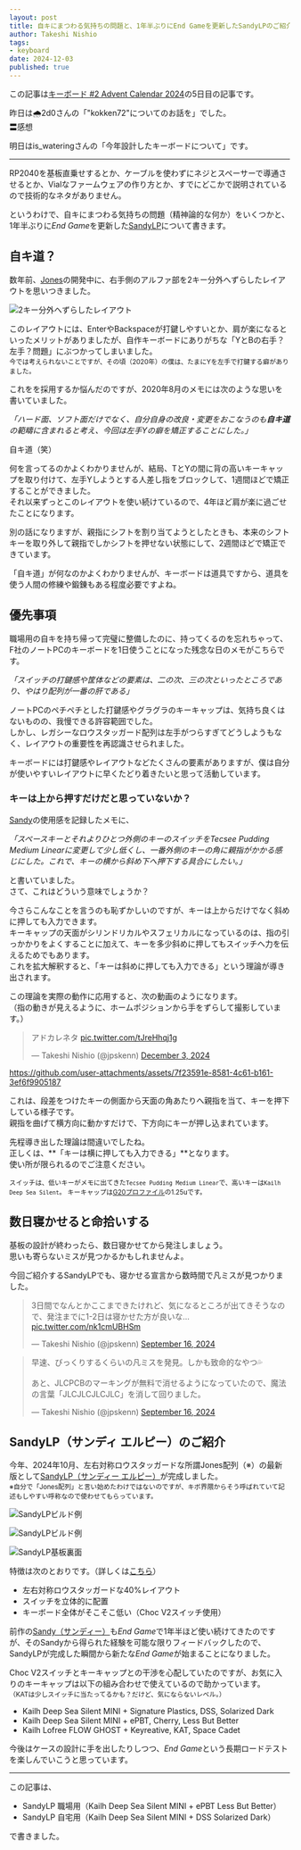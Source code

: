```yaml
---
layout: post
title: 自キにまつわる気持ちの問題と、1年半ぶりにEnd Gameを更新したSandyLPのご紹介
author: Takeshi Nishio
tags:
- keyboard
date: 2024-12-03
published: true
---
```


この記事は[キーボード #2 Advent Calendar 2024](https://adventar.org/calendars/10116)の5日目の記事です。

昨日は🌧️2d0さんの「"kokken72"についてのお話を」でした。  
〓感想

明日はis_wateringさんの「今年設計したキーボードについて」です。

---

RP2040を基板直乗せするとか、ケーブルを使わずにネジとスペーサーで導通させるとか、Vialなファームウェアの作り方とか、すでにどこかで説明されているので技術的なネタがありません。

というわけで、自キにまつわる気持ちの問題（精神論的な何か）をいくつかと、1年半ぶりに*End Game*を更新した[SandyLP](https://github.com/jpskenn/SandyLP)について書きます。

## 自キ道？

数年前、[Jones](https://github.com/jpskenn/Jones)の開発中に、右手側のアルファ部を2キー分外へずらしたレイアウトを思いつきました。

![2キー分外へずらしたレイアウト](/assets/2024-12-05/wide_layout.png)

このレイアウトには、EnterやBackspaceが打鍵しやすいとか、肩が楽になるといったメリットがありましたが、自作キーボードにありがちな「YとBの右手？左手？問題」にぶつかってしまいました。  
<small>今では考えられないことですが、その頃（2020年）の僕は、たまにYを左手で打鍵する癖がありました。</small>

これをを採用するか悩んだのですが、2020年8月のメモには次のような思いを書いていました。

*「ハード面、ソフト面だけでなく、自分自身の改良・変更をおこなうのも**自キ道**の範疇に含まれると考え、今回は左手Yの癖を矯正することにした。」*

自キ道（笑）

何を言ってるのかよくわかりませんが、結局、TとYの間に背の高いキーキャップを取り付けて、左手Yしようとする人差し指をブロックして、1週間ほどで矯正することができました。  
それ以来ずっとこのレイアウトを使い続けているので、4年ほど肩が楽に過ごせたことになります。

別の話になりますが、親指にシフトを割り当てようとしたときも、本来のシフトキーを取り外して親指でしかシフトを押せない状態にして、2週間ほどで矯正できています。

「自キ道」が何なのかよくわかりませんが、キーボードは道具ですから、道具を使う人間の修練や鍛錬もある程度必要ですよね。  

## 優先事項

職場用の自キを持ち帰って完璧に整備したのに、持ってくるのを忘れちゃって、F社のノートPCのキーボードを1日使うことになった残念な日のメモがこちらです。

*「スイッチの打鍵感や筐体などの要素は、二の次、三の次といったところであり、やはり配列が一番の肝である」*

ノートPCのペチペチとした打鍵感やグラグラのキーキャップは、気持ち良くはないものの、我慢できる許容範囲でした。  
しかし、レガシーなロウスタッガード配列は左手がつらすぎてどうしようもなく、レイアウトの重要性を再認識させられました。  

キーボードには打鍵感やレイアウトなどたくさんの要素がありますが、僕は自分が使いやすいレイアウトに早くたどり着きたいと思って活動しています。

### キーは上から押すだけだと思っていないか？

[Sandy](https://github.com/jpskenn/sandy)の使用感を記録したメモに、

*「スペースキーとそれよりひとつ外側のキーのスイッチをTecsee Pudding Medium Linearに変更して少し低くし、一番外側のキーの角に親指がかかる感じにした。これで、キーの横から斜め下へ押下する具合にしたい。」*

と書いていました。  
さて、これはどういう意味でしょうか？

今さらこんなことを言うのも恥ずかしいのですが、キーは上からだけでなく斜めに押しても入力できます。  
キーキャップの天面がシリンドリカルやスフェリカルになっているのは、指の引っかかりをよくすることに加えて、キーを多少斜めに押してもスイッチへ力を伝えるためでもあります。  
これを拡大解釈すると、「キーは斜めに押しても入力できる」という理論が導き出されます。

この理論を実際の動作に応用すると、次の動画のようになります。  
（指の動きが見えるように、ホームポジションから手をずらして撮影しています。）

<blockquote class="twitter-tweet" data-media-max-width="560"><p lang="ja" dir="ltr">アドカレネタ <a href="https://t.co/tJreHhqj1g">pic.twitter.com/tJreHhqj1g</a></p>&mdash; Takeshi Nishio (@jpskenn) <a href="https://twitter.com/jpskenn/status/1863915297092293021?ref_src=twsrc%5Etfw">December 3, 2024</a></blockquote> <script async src="https://platform.twitter.com/widgets.js" charset="utf-8"></script>

https://github.com/user-attachments/assets/7f23591e-8581-4c61-b161-3ef6f9905187

これは、段差をつけたキーの側面から天面の角あたりへ親指を当て、キーを押下している様子です。  
親指を曲げて横方向に動かすだけで、下方向にキーが押し込まれています。  

先程導き出した理論は間違いでしたね。  
正しくは、**「キーは横に押しても入力できる」**となります。  
使い所が限られるのでご注意ください。

<small>スイッチは、低いキーがメモに出てきた`Tecsee Pudding Medium Linear`で、高いキーは`Kailh Deep Sea Silent`。
キーキャップは[G20プロファイル](https://spkeyboards.com/search?q=g20&options%5Bprefix%5D=last)の1.25uです。</small>

## 数日寝かせると命拾いする

基板の設計が終わったら、数日寝かせてから発注しましょう。  
思いも寄らないミスが見つかるかもしれませんよ。

今回ご紹介するSandyLPでも、寝かせる宣言から数時間で凡ミスが見つかりました。

<blockquote class="twitter-tweet"><p lang="ja" dir="ltr">3日間でなんとかここまできたけれど、気になるところが出てきそうなので、発注までに1-2日は寝かせた方が良いな… <a href="https://t.co/nk1cmUBHSm">pic.twitter.com/nk1cmUBHSm</a></p>&mdash; Takeshi Nishio (@jpskenn) <a href="https://twitter.com/jpskenn/status/1835572650216964400?ref_src=twsrc%5Etfw">September 16, 2024</a></blockquote> <script async src="https://platform.twitter.com/widgets.js" charset="utf-8"></script>

<blockquote class="twitter-tweet"><p lang="ja" dir="ltr">早速、びっくりするくらいの凡ミスを発見。しかも致命的なやつ💦<br><br>あと、JLCPCBのマーキングが無料で消せるようになっていたので、魔法の言葉「JLCJLCJLCJLC」を消して回りました。</p>&mdash; Takeshi Nishio (@jpskenn) <a href="https://twitter.com/jpskenn/status/1835651215901983138?ref_src=twsrc%5Etfw">September 16, 2024</a></blockquote> <script async src="https://platform.twitter.com/widgets.js" charset="utf-8"></script>

## SandyLP（サンディ エルピー）のご紹介

今年、2024年10月、左右対称ロウスタッガードな所謂Jones配列（※）の最新版として[SandyLP（サンディー エルピー）](https://github.com/jpskenn/SandyLP)が完成しました。  
<small>※自分で「Jones配列」と言い始めたわけではないのですが、キボ界隈からそう呼ばれていて記述もしやすい呼称なので使わせてもらっています。</small>

![SandyLPビルド例](/assets/2024-12-05/DSC_8161.jpeg)

![SandyLPビルド例](/assets/2024-12-05/DSCF5294.jpeg)

![SandyLP基板裏面](/assets/2024-12-05/IMG_6834.jpeg)

特徴は次のとおりです。（詳しくは[こちら](https://github.com/jpskenn/SandyLP)）

- 左右対称ロウスタッガードな40%レイアウト
- スイッチを立体的に配置
- キーボード全体がそこそこ低い（Choc V2スイッチ使用）

前作の[Sandy（サンディー）](https://github.com/jpskenn/Sandy)も*End Game*で1年半ほど使い続けてきたのですが、そのSandyから得られた経験を可能な限りフィードバックしたので、SandyLPが完成した瞬間から新たな*End Game*が始まることになりました。  

Choc V2スイッチとキーキャップとの干渉を心配していたのですが、お気に入りのキーキャップは以下の組み合わせで使えているので助かっています。  
<small>（KATは少しスイッチに当たってるかも？だけど、気にならないレベル。）</small>

- Kailh Deep Sea Silent MINI + Signature Plastics, DSS, Solarized Dark
- Kailh Deep Sea Silent MINI + ePBT, Cherry, Less But Better
- Kailh Lofree FLOW GHOST + Keyreative, KAT, Space Cadet

今後はケースの設計に手を出したりしつつ、*End Game*という長期ロードテストを楽しんでいこうと思っています。

---
この記事は、

- SandyLP 職場用（Kailh Deep Sea Silent MINI + ePBT Less But Better）
- SandyLP 自宅用（Kailh Deep Sea Silent MINI + DSS Solarized Dark）

で書きました。
